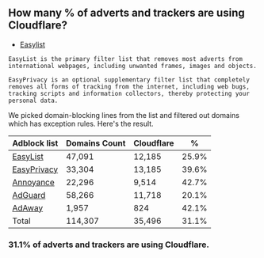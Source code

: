 ## How many % of adverts and trackers are using Cloudflare?


- [Easylist](https://web.archive.org/web/20210516110248/https://easylist.to/)
```
EasyList is the primary filter list that removes most adverts from international webpages, including unwanted frames, images and objects.

EasyPrivacy is an optional supplementary filter list that completely removes all forms of tracking from the internet, including web bugs, tracking scripts and information collectors, thereby protecting your personal data.
```


We picked domain-blocking lines from the list and filtered out domains which has exception rules.
Here's the result.


| Adblock list | Domains Count | Cloudflare | % |
| --- | --- | --- | --- |
| [EasyList](https://easylist.to/easylist/easylist.txt) | 47,091 | 12,185 | 25.9% |
| [EasyPrivacy](https://easylist.to/easylist/easyprivacy.txt) | 33,304 | 13,185 | 39.6% |
| [Annoyance](https://secure.fanboy.co.nz/fanboy-annoyance.txt) | 22,296 | 9,514 | 42.7% |
| [AdGuard](https://adguardteam.github.io/AdGuardSDNSFilter/Filters/filter.txt) | 58,266 | 11,718 | 20.1% |
| [AdAway](https://raw.githubusercontent.com/AdAway/adaway.github.io/master/hosts.txt) | 1,957 | 824 | 42.1% |
| Total | 114,307 | 35,496 | 31.1% |


### 31.1% of adverts and trackers are using Cloudflare.